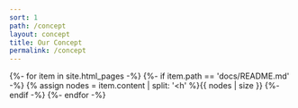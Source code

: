 ```yaml
---
sort: 1
path: /concept
layout: concept
title: Our Concept
permalink: /concept
---
```


{%- for item in site.html_pages -%}
	{%- if item.path == 'docs/README.md' -%}
		{% assign nodes = item.content | split: '<h' %}{{ nodes | size }}
	{%- endif -%}
{%- endfor -%}
